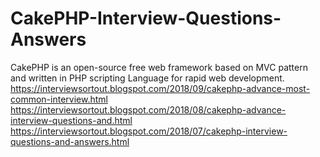 # CakePHP-Interview-Questions-Answers
CakePHP is an open-source free web framework based on MVC pattern and written in PHP scripting Language for rapid web development. 
https://interviewsortout.blogspot.com/2018/09/cakephp-advance-most-common-interview.html
https://interviewsortout.blogspot.com/2018/08/cakephp-advance-interview-questions-and.html
https://interviewsortout.blogspot.com/2018/07/cakephp-interview-questions-and-answers.html
